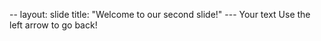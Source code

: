 --
    layout: slide
    title: "Welcome to our second slide!"
    ---
    Your text
    Use the left arrow to go back!
